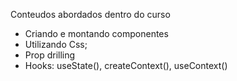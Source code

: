 Conteudos abordados dentro do curso

- Criando e montando componentes
- Utilizando Css;
- Prop drilling
- Hooks: useState(), createContext(), useContext()
